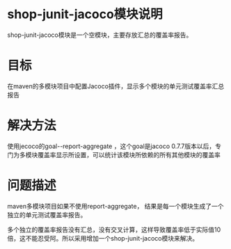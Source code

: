 
# shop-junit-jacoco模块说明

shop-junit-jacoco模块是一个空模块，主要存放汇总的覆盖率报告。

# 目标
在maven的多模块项目中配置Jacoco插件，显示多个模块的单元测试覆盖率汇总报告

# 解决方法
使用jecoco的goal--report-aggregate ，这个goal是jacoco 0.7.7版本以后，专门为多模块覆盖率显示所设置，可以统计该模块所依赖的所有其他模块的覆盖率

# 问题描述 

maven多模块项目如果不使用report-aggregate， 结果是每一个模块生成了一个独立的单元测试覆盖率报告。

多个独立的覆盖率报告没有汇总，没有交叉计算，这样导致覆盖率低于实际值10倍，这不能忍受阿。所以采用增加一个shop-junit-jacoco模块来解决。
